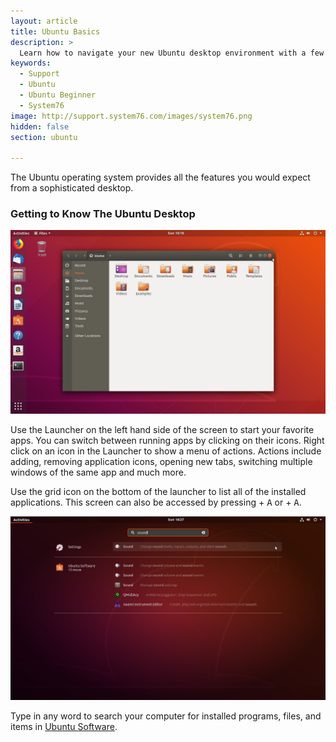 ```yaml
---
layout: article
title: Ubuntu Basics
description: >
  Learn how to navigate your new Ubuntu desktop environment with a few easy tips.
keywords:
  - Support
  - Ubuntu
  - Ubuntu Beginner
  - System76
image: http://support.system76.com/images/system76.png
hidden: false
section: ubuntu

---
```


The Ubuntu operating system provides all the features you would expect from a sophisticated desktop.

### Getting to Know The Ubuntu Desktop

![Ubuntu Desktop](/images/ubuntu-basics/ubuntu-launcher.png)

Use the Launcher on the left hand side of the screen to start your favorite apps. You can switch between running apps by clicking on their icons. Right click on an icon in the Launcher to show a menu of actions. Actions include adding, removing application icons, opening new tabs, switching multiple windows of the same app and much more.

Use the grid icon on the bottom of the launcher to list all of the installed applications. This screen can also be accessed by pressing <kbd><font-awesome-icon :icon="['fab', 'ubuntu']"></font-awesome-icon></kbd> + <kbd>A</kbd> or <kbd><font-awesome-icon :icon="['fab', 'pop-os']"></font-awesome-icon></kbd> + <kbd>A</kbd>.

![Ubuntu Desktop](/images/ubuntu-basics/ubuntu-search.png)

Type in any word to search your computer for installed programs, files, and items in <u>Ubuntu Software</u>.

